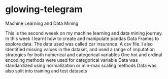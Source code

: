 # glowing-telegram
Machine Learning and Data Mining

This is the second weeek on my machine learning and data mining journey. 
In this week I learnt how to create and manipulate pandas Data Frames to explore data. The data used was called car insurance. A csv file.
I also Identified missing values in the dataset, and used a range of imputation strategies for both numerical and categorical variables
One hot and ordinal encoding methods were used for categorical variable
Data was standardized using normalization or min-max scaling methods
Data was also split into training and test datasets
